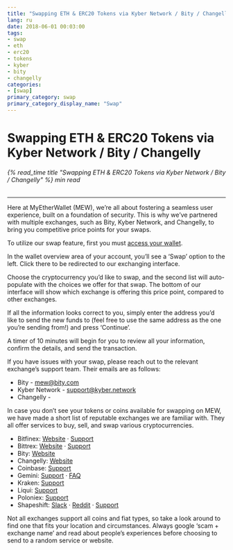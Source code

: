 ```yaml
---
title: "Swapping ETH & ERC20 Tokens via Kyber Network / Bity / Changelly"
lang: ru
date: 2018-06-01 00:03:00
tags:
- swap
- eth
- erc20
- tokens
- kyber
- bity
- changelly
categories:
- [swap]
primary_category: swap
primary_category_display_name: "Swap"
---
```


# __Swapping ETH & ERC20 Tokens via Kyber Network / Bity / Changelly__
###### {% read_time title "Swapping ETH & ERC20 Tokens via Kyber Network / Bity / Changelly" %} min read
***

Here at MyEtherWallet (MEW), we’re all about fostering a seamless user experience, built on a foundation of security. This is why we’ve partnered with multiple exchanges, such as Bity, Kyber Network, and Changelly, to bring you competitive price points for your swaps.

To utilize our swap feature, first you must [access your wallet][accessMEW]. 

In the wallet overview area of your account, you’ll see a ‘Swap’ option to the left. Click there to be redirected to our exchanging interface. 

Choose the cryptocurrency you’d like to swap, and the second list will auto-populate with the choices we offer for that swap. The bottom of our interface will show which exchange is offering this price point, compared to other exchanges. 

If all the information looks correct to you, simply enter the address you’d like to send the new funds to (feel free to use the same address as the one you’re sending from!) and press ‘Continue’. 

A timer of 10 minutes will begin for you to review all your information, confirm the details, and send the transaction.

If you have issues with your swap, please reach out to the relevant exchange’s support team. Their emails are as follows:

* Bity - mew@bity.com
* Kyber Network - support@kyber.network 
* Changelly - 

In case you don’t see your tokens or coins available for swapping on MEW, we have made a short list of reputable exchanges we are familiar with. They all offer services to buy, sell, and swap various cryptocurrencies. 

* Bitfinex: [Website][bitWebsite] · [Support][bitSupport]
* Bittrex: [Website][biWebsite] · [Support][biSupport]
* Bity: [Website][bWebsite]
* Changelly: [Website][chWebsite]
* Coinbase: [Support][cSupport]
* Gemini: [Support][gSupport] · [FAQ][gFAQ]
* Kraken: [Support][kSupport]
* Liqui: [Support][lSupport]
* Poloniex: [Support][pSupport]
* Shapeshift: [Slack][sSlack] · [Reddit][sReddit] · [Support][sSupport]

Not all exchanges support all coins and fiat types, so take a look around to find one that fits your location and circumstances. Always google ‘scam + exchange name’ and read about people’s experiences before choosing to send to a random service or website.

[accessMEW]: /ru/getting-started/how-to-access-your-wallet
[bitWebsite]: https://www.bitfinex.com/
[bitSupport]: https://www.bitfinex.com/support
[biWebsite]: https://bittrex.com/Home/Markets 
[biSupport]: https://bittrex.com/Home/Contact
[bWebsite]: https://bity.com/af/jshkb37v
[chWebsite]: https://changelly.com/about
[cSupport]: https://support.coinbase.com/
[gSupport]: https://gemini24.zendesk.com/hc/en-us/requests/new
[gFAQ]: https://gemini24.zendesk.com/hc/en-us
[kSupport]: https://support.kraken.com/hc/en-us
[lSupport]: https://liqui.freshdesk.com/support/home
[pSupport]: https://poloniex.com/support/
[sSlack]: https://shapeshiftcommunity.herokuapp.com/
[sReddit]: https://www.reddit.com/r/shapeshiftio
[sSupport]: https://shapeshift.zendesk.com/hc/en-us/requests/new